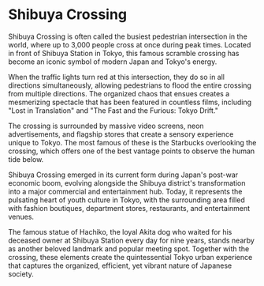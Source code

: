 # Shibuya Crossing

Shibuya Crossing is often called the busiest pedestrian intersection in the world, where up to 3,000 people cross at once during peak times. Located in front of Shibuya Station in Tokyo, this famous scramble crossing has become an iconic symbol of modern Japan and Tokyo's energy.

When the traffic lights turn red at this intersection, they do so in all directions simultaneously, allowing pedestrians to flood the entire crossing from multiple directions. The organized chaos that ensues creates a mesmerizing spectacle that has been featured in countless films, including "Lost in Translation" and "The Fast and the Furious: Tokyo Drift."

The crossing is surrounded by massive video screens, neon advertisements, and flagship stores that create a sensory experience unique to Tokyo. The most famous of these is the Starbucks overlooking the crossing, which offers one of the best vantage points to observe the human tide below.

Shibuya Crossing emerged in its current form during Japan's post-war economic boom, evolving alongside the Shibuya district's transformation into a major commercial and entertainment hub. Today, it represents the pulsating heart of youth culture in Tokyo, with the surrounding area filled with fashion boutiques, department stores, restaurants, and entertainment venues.

The famous statue of Hachiko, the loyal Akita dog who waited for his deceased owner at Shibuya Station every day for nine years, stands nearby as another beloved landmark and popular meeting spot. Together with the crossing, these elements create the quintessential Tokyo urban experience that captures the organized, efficient, yet vibrant nature of Japanese society.
